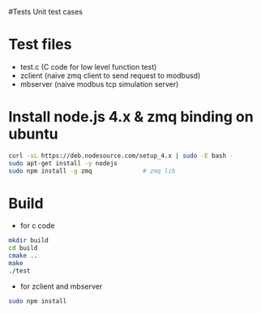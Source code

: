 #Tests
Unit test cases

# Test files
- test.c   (C code for low level function test)
- zclient  (naive zmq client to send request to modbusd)
- mbserver (naive modbus tcp simulation server)

# Install node.js 4.x & zmq binding on ubuntu

```bash
curl -sL https://deb.nodesource.com/setup_4.x | sudo -E bash -
sudo apt-get install -y nodejs
sudo npm install -g zmq              # zmq lib
```

# Build
- for c code 
```bash
mkdir build 
cd build
cmake ..
make 
./test
```

- for zclient and mbserver
```bash
sudo npm install
```
